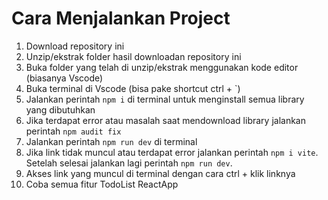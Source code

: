 # Cara Menjalankan Project

1. Download repository ini
2. Unzip/ekstrak folder hasil downloadan repository ini
3. Buka folder yang telah di unzip/ekstrak menggunakan kode editor (biasanya Vscode)
4. Buka terminal di Vscode (bisa pake shortcut ctrl + `)
5. Jalankan perintah `npm i` di terminal untuk menginstall semua library yang dibutuhkan
6. Jika terdapat error atau masalah saat mendownload library jalankan perintah `npm audit fix`
7. Jalankan perintah `npm run dev` di terminal
8. Jika link tidak muncul atau terdapat error jalankan perintah `npm i vite`. Setelah selesai jalankan lagi perintah `npm run dev`.
10. Akses link yang muncul di terminal dengan cara ctrl + klik linknya
11. Coba semua fitur TodoList ReactApp

